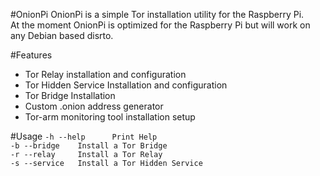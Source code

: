 #OnionPi
OnionPi is a simple Tor installation utility for the Raspberry Pi.<br/>
At the moment OnionPi is optimized for the Raspberry Pi but will work on any Debian based disrto.<br/>

#Features
- Tor Relay installation and configuration<br/>
- Tor Hidden Service Installation and configuration<br/>
- Tor Bridge Installation<br/>
- Custom .onion address generator<br/>
- Tor-arm monitoring tool installation setup<br/>

#Usage
`-h --help		Print Help`<br/>
`-b --bridge	Install a Tor Bridge`<br/>
`-r --relay 	Install a Tor Relay`<br/>
`-s --service	Install a Tor Hidden Service`<br/>
